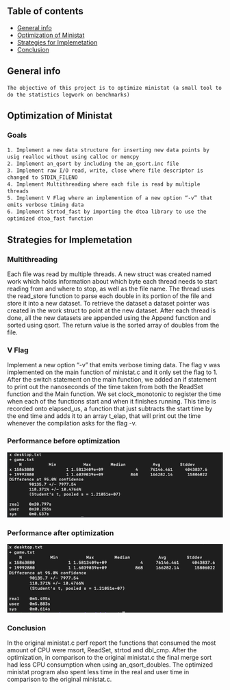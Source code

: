 ## Table of contents
* [General info](#general-info)
* [Optimization of Ministat](#optimization-of-ministat )
* [Strategies for Implemetation](#strategies-for-implemetation)
* [Conclusion](#conclusion)

## General info
```
The objective of this project is to optimize ministat (a small tool to do the statistics legwork on benchmarks)
```

## Optimization of Ministat 

### Goals
```
1. Implement a new data structure for inserting new data points by usig realloc without using calloc or memcpy
2. Implement an_qsort by including the an_qsort.inc file
3. Implement raw I/O read, write, close where file descriptor is changed to STDIN_FILENO 
4. Implement Multithreading where each file is read by multiple threads
5. Implement V Flag where an implemention of a new option “-v” that emits verbose timing data
6. Implement Strtod_fast by importing the dtoa library to use the optimized dtoa_fast function
```

## Strategies for Implemetation
### Multithreading
Each file was read by multiple threads. A new struct was created named work which holds information about which byte each thread needs to start reading from and where to stop, as well as the file name. The thread uses the read_store function to parse each double in its portion of the file and store it into a new dataset. To retrieve the dataset a dataset pointer was created in the work struct to point at the new dataset. After each thread is done, all the new datasets are appended using the Append function and sorted using qsort. The return value is the sorted array of doubles from the file.

### V Flag
Implement a new option “-v” that emits verbose timing data. The flag v was implemented on the main function of ministat.c and it only set the flag to 1. After the switch statement on the main function, we added an if statement to print out the nanoseconds of the time taken from both the ReadSet function and the Main function. We set clock_monotonic to register the time when each of the functions start and when it finishes running. This time is recorded onto elapsed_us, a function that just subtracts the start time by the end time and adds it to an array t_elap, that will print out the time whenever the compilation asks for the flag -v.

### Performance before optimization
![Alt text](screenshots/before-opt.png?raw=true " ")


### Performance after optimization
![Alt text](screenshots/complete-opt.png?raw=true " ")


### Conclusion
In the original ministat.c perf report the functions that consumed the most amount of CPU were msort, ReadSet, strtod and dbl_cmp. After the optimization, in comparison to the original ministat.c the final merge sort had less CPU consumption when using an_qsort_doubles. The optimized ministat program also spent less time in the real and user time in comparison to the original ministat.c.




